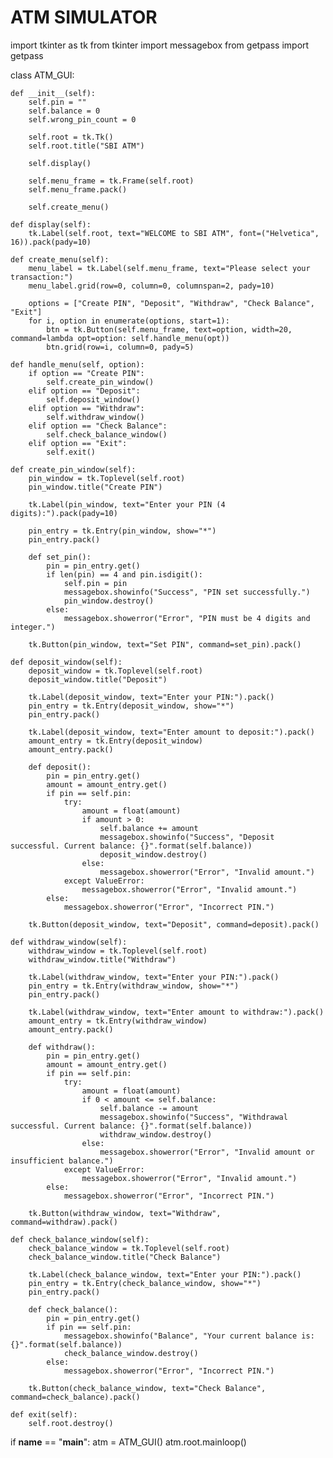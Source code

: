 # ATM SIMULATOR 

import tkinter as tk
from tkinter import messagebox
from getpass import getpass

class ATM_GUI:

    def __init__(self):
        self.pin = ""
        self.balance = 0
        self.wrong_pin_count = 0

        self.root = tk.Tk()
        self.root.title("SBI ATM")

        self.display()

        self.menu_frame = tk.Frame(self.root)
        self.menu_frame.pack()

        self.create_menu()

    def display(self):
        tk.Label(self.root, text="WELCOME to SBI ATM", font=("Helvetica", 16)).pack(pady=10)

    def create_menu(self):
        menu_label = tk.Label(self.menu_frame, text="Please select your transaction:")
        menu_label.grid(row=0, column=0, columnspan=2, pady=10)

        options = ["Create PIN", "Deposit", "Withdraw", "Check Balance", "Exit"]
        for i, option in enumerate(options, start=1):
            btn = tk.Button(self.menu_frame, text=option, width=20, command=lambda opt=option: self.handle_menu(opt))
            btn.grid(row=i, column=0, pady=5)

    def handle_menu(self, option):
        if option == "Create PIN":
            self.create_pin_window()
        elif option == "Deposit":
            self.deposit_window()
        elif option == "Withdraw":
            self.withdraw_window()
        elif option == "Check Balance":
            self.check_balance_window()
        elif option == "Exit":
            self.exit()

    def create_pin_window(self):
        pin_window = tk.Toplevel(self.root)
        pin_window.title("Create PIN")

        tk.Label(pin_window, text="Enter your PIN (4 digits):").pack(pady=10)

        pin_entry = tk.Entry(pin_window, show="*")
        pin_entry.pack()

        def set_pin():
            pin = pin_entry.get()
            if len(pin) == 4 and pin.isdigit():
                self.pin = pin
                messagebox.showinfo("Success", "PIN set successfully.")
                pin_window.destroy()
            else:
                messagebox.showerror("Error", "PIN must be 4 digits and integer.")

        tk.Button(pin_window, text="Set PIN", command=set_pin).pack()

    def deposit_window(self):
        deposit_window = tk.Toplevel(self.root)
        deposit_window.title("Deposit")

        tk.Label(deposit_window, text="Enter your PIN:").pack()
        pin_entry = tk.Entry(deposit_window, show="*")
        pin_entry.pack()

        tk.Label(deposit_window, text="Enter amount to deposit:").pack()
        amount_entry = tk.Entry(deposit_window)
        amount_entry.pack()

        def deposit():
            pin = pin_entry.get()
            amount = amount_entry.get()
            if pin == self.pin:
                try:
                    amount = float(amount)
                    if amount > 0:
                        self.balance += amount
                        messagebox.showinfo("Success", "Deposit successful. Current balance: {}".format(self.balance))
                        deposit_window.destroy()
                    else:
                        messagebox.showerror("Error", "Invalid amount.")
                except ValueError:
                    messagebox.showerror("Error", "Invalid amount.")
            else:
                messagebox.showerror("Error", "Incorrect PIN.")

        tk.Button(deposit_window, text="Deposit", command=deposit).pack()

    def withdraw_window(self):
        withdraw_window = tk.Toplevel(self.root)
        withdraw_window.title("Withdraw")

        tk.Label(withdraw_window, text="Enter your PIN:").pack()
        pin_entry = tk.Entry(withdraw_window, show="*")
        pin_entry.pack()

        tk.Label(withdraw_window, text="Enter amount to withdraw:").pack()
        amount_entry = tk.Entry(withdraw_window)
        amount_entry.pack()

        def withdraw():
            pin = pin_entry.get()
            amount = amount_entry.get()
            if pin == self.pin:
                try:
                    amount = float(amount)
                    if 0 < amount <= self.balance:
                        self.balance -= amount
                        messagebox.showinfo("Success", "Withdrawal successful. Current balance: {}".format(self.balance))
                        withdraw_window.destroy()
                    else:
                        messagebox.showerror("Error", "Invalid amount or insufficient balance.")
                except ValueError:
                    messagebox.showerror("Error", "Invalid amount.")
            else:
                messagebox.showerror("Error", "Incorrect PIN.")

        tk.Button(withdraw_window, text="Withdraw", command=withdraw).pack()

    def check_balance_window(self):
        check_balance_window = tk.Toplevel(self.root)
        check_balance_window.title("Check Balance")

        tk.Label(check_balance_window, text="Enter your PIN:").pack()
        pin_entry = tk.Entry(check_balance_window, show="*")
        pin_entry.pack()

        def check_balance():
            pin = pin_entry.get()
            if pin == self.pin:
                messagebox.showinfo("Balance", "Your current balance is: {}".format(self.balance))
                check_balance_window.destroy()
            else:
                messagebox.showerror("Error", "Incorrect PIN.")

        tk.Button(check_balance_window, text="Check Balance", command=check_balance).pack()

    def exit(self):
        self.root.destroy()


if __name__ == "__main__":
    atm = ATM_GUI()
    atm.root.mainloop()

